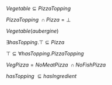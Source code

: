 $Vegetable\subseteq PizzaTopping$

$PizzaTopping\ \cap Pizza=\bot$

$Vegetable\left(aubergine\right)$

$\exists hasTopping.\top\subseteq Pizza$

$\top\subseteq\forall hasTopping.PizzaTopping$

$VegPizza=NoMeatPizza\ \cap NoFishPizza$

$hasTopping\ \subseteq hasIngredient$

